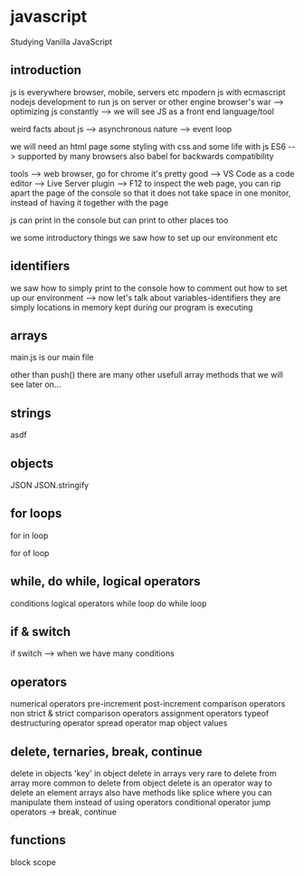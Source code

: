 # javascript

Studying Vanilla JavaScript

## introduction

js is everywhere
browser, mobile, servers etc
mpodern js with ecmascript
nodejs development to run js on server or other engine
browser's war --> optimizing js constantly
--> we will see JS as a front end language/tool

weird facts about js
--> asynchronous nature
--> event loop

we will need an html page
some styling with css
and some life with js
ES6 --> supported by many browsers
also babel for backwards compatibility

tools
--> web browser, go for chrome it's pretty good
--> VS Code as a code editor
--> Live Server plugin
--> F12 to inspect the web page, you can rip apart the page of the console so that it does not take space in one monitor, instead of having it together with the page

js can print in the console but can print to other places too

we some introductory things
we saw how to set up our environment
etc

## identifiers

we saw how to simply print to the console
how to comment out
how to set up our environment
--> now let's talk about variables-identifiers
they are simply locations in memory kept during our program is executing

## arrays

main.js is our main file

other than push() there are many other usefull array methods that we will see later on...

## strings

asdf

## objects

JSON
JSON.stringify

## for loops

for in loop

for of loop

## while, do while, logical operators

conditions
logical operators
while loop
do while loop

## if & switch

if
switch --> when we have many conditions

## operators

numerical operators
pre-increment
post-increment
comparison operators
non strict & strict comparison operators
assignment operators
typeof
destructuring operator
spread operator
map object values

## delete, ternaries, break, continue

delete in objects
'key' in object
delete in arrays
very rare to delete from array
more common to delete from object
delete is an operator way to delete an element
arrays also have methods like splice where you can manipulate them instead of using operators
conditional operator
jump operators -> break, continue

## functions

block
scope
